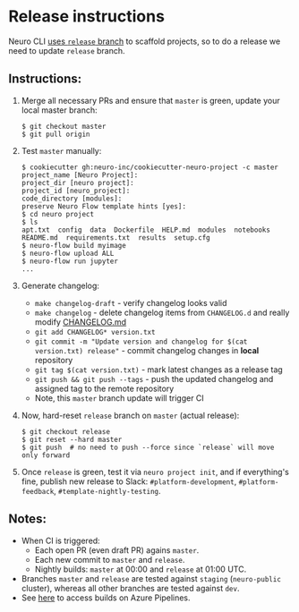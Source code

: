Release instructions
====================

Neuro CLI [uses `release` branch](https://github.com/neuro-inc/platform-client-python/blob/d00a75504d665acdbcdda24f3999ee4b2223054d/neuromation/cli/project.py#L43-L48) to scaffold projects, so to do a release we need to update `release` branch.


Instructions:
------------

1. Merge all necessary PRs and ensure that `master` is green, update your local master branch:
    ```
    $ git checkout master
    $ git pull origin
    ```
2. Test `master` manually:
    ```
    $ cookiecutter gh:neuro-inc/cookiecutter-neuro-project -c master
    project_name [Neuro Project]:
    project_dir [neuro project]:
    project_id [neuro_project]:
    code_directory [modules]:
    preserve Neuro Flow template hints [yes]:
    $ cd neuro project
    $ ls
    apt.txt  config  data  Dockerfile  HELP.md  modules  notebooks  README.md  requirements.txt  results  setup.cfg
    $ neuro-flow build myimage
    $ neuro-flow upload ALL
    $ neuro-flow run jupyter
    ...
    ```
3. Generate changelog:
    - `make changelog-draft` - verify changelog looks valid
    - `make changelog` - delete changelog items from `CHANGELOG.d` and really modify [CHANGELOG.md](./CHANGELOG.md)
    - `git add CHANGELOG* version.txt`
    - `git commit -m "Update version and changelog for $(cat version.txt) release"` - commit changelog changes in **local** repository
    - `git tag $(cat version.txt)` - mark latest changes as a release tag
    - `git push && git push --tags` - push the updated changelog and assigned tag to the remote repository
    - Note, this `master` branch update will trigger CI

4. Now, hard-reset `release` branch on `master` (actual release):
    ```
    $ git checkout release
    $ git reset --hard master
    $ git push  # no need to push --force since `release` will move only forward
    ```
5. Once `release` is green, test it via `neuro project init`, and if everything's fine,
    publish new release to Slack: `#platform-development`, `#platform-feedback`, `#template-nightly-testing`.

Notes:
------

- When CI is triggered:
    - Each open PR (even draft PR) agains `master`.
    - Each new commit to `master` and `release`.
    - Nightly builds: `master` at 00:00 and `release` at 01:00 UTC.
- Branches `master` and `release` are tested against `staging` (`neuro-public` cluster), whereas all other branches are tested against `dev`.
- See [here](https://dev.azure.com/neuromation/cookiecutter-neuro-project/_build?definitionId=4) to access builds on Azure Pipelines.
